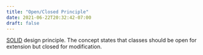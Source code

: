 ```yaml
---
title: "Open/Closed Principle"
date: 2021-06-22T20:32:42-07:00
draft: false
---
```


[SOLID](#solid) design principle. The concept states that classes should be open for extension but closed for modification.
